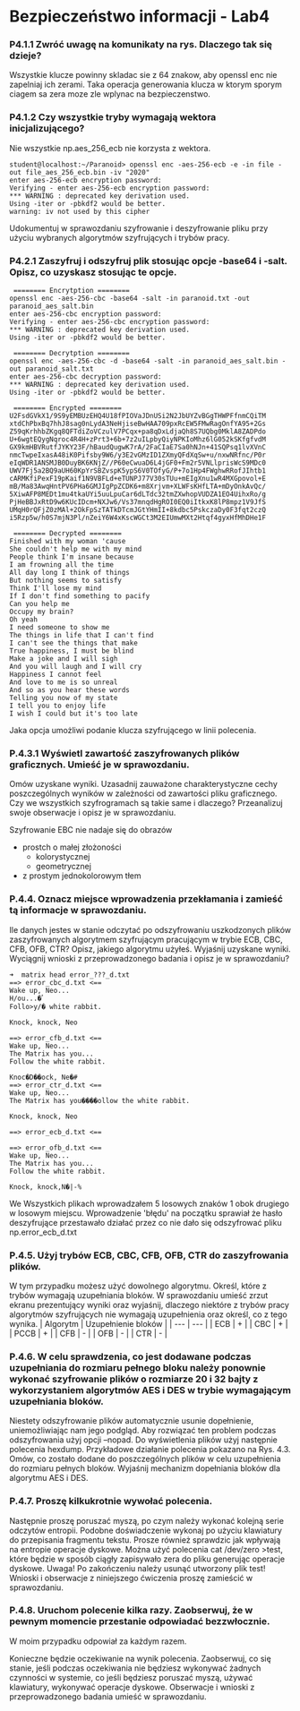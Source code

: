 # Bezpieczeństwo informacji - Lab4
### P4.1.1 Zwróć uwagę na komunikaty na rys. Dlaczego tak się dzieje? 

Wszystkie klucze powinny skladac sie z 64 znakow, aby openssl enc nie zapelniaj ich zerami.
Taka operacja generowania klucza w ktorym sporym ciagem sa zera moze zle wplynac na bezpieczenstwo.

### P4.1.2 Czy wszystkie tryby wymagają wektora inicjalizującego? 
Nie wszystkie np.aes_256_ecb nie korzysta z wektora.
```
student@localhost:~/Paranoid> openssl enc -aes-256-ecb -e -in file -out file_aes_256_ecb.bin -iv "2020" 
enter aes-256-ecb encryption password:
Verifying - enter aes-256-ecb encryption password:
*** WARNING : deprecated key derivation used.
Using -iter or -pbkdf2 would be better.
warning: iv not used by this cipher
```
Udokumentuj w sprawozdaniu szyfrowanie i deszyfrowanie pliku przy użyciu wybranych algorytmów szyfrujących i trybów pracy.

### P4.2.1 Zaszyfruj i odszyfruj plik stosując opcje -base64 i -salt. Opisz, co uzyskasz stosując te opcje. 

```    
 ======== Encrytption ======== 
openssl enc -aes-256-cbc -base64 -salt -in paranoid.txt -out paranoid_aes_salt.bin
enter aes-256-cbc encryption password:
Verifying - enter aes-256-cbc encryption password:
*** WARNING : deprecated key derivation used.
Using -iter or -pbkdf2 would be better.
```
```    
 ======== Decrytption ========
openssl enc -aes-256-cbc -d -base64 -salt -in paranoid_aes_salt.bin -out paranoid_salt.txt     
enter aes-256-cbc decryption password:
*** WARNING : deprecated key derivation used.
Using -iter or -pbkdf2 would be better.
```
```    
 ======== Encrypted ========
U2FsdGVkX1/9S9yEMBUzEHQ4U18fPIOVaJDnUSi2N2JbUYZvBGgTHWPFfnmCQiTM
xtdChPbxBq7hhJ8sag0nLydA3NeHjiseBwHAA709pxRcEW5FMwRagOnfYA95+2Gs
Z59qKrhhbZKgq8QFTdiZoVCzulV7PCqx+pa8qDxLdjaQh8S7UQbg0MklA8ZADPdo
U+6wgtEQygNqroc4R4H+zPrt3+6b+7z2uILpbyQiyNPKIoMhz6lG052kSKfgfvdM
GX9kmHBVRutfJYKY23F/hBaudQugwK7rA/2FaCIaE7Sa0hNJn+41SQPsq1lvXVnC
nmcTwpeIxasA48iK0Pifsby9W6/y3E2vGMzID1ZXmyQFdXqSw+u/nxwNRfnc/P0r
eIqWDR1ANSMJB0DuyBK6KNjZ//P60eCwuaD6L4jGF0+Fm2r5VNLlprisWcS9MDc0
UWV7Fj5a2BQ9aUH60KpYrSBZvspK5ypS6V0TOfyG/P+7o1Hp4FWghwRRofJIhtb1
cARMKfiPexF19pKaif1N9VBFLd+eTUNPJ77V30sTUu+mEIgXnu1wR4MXGpovol+E
mB/Ma83AwqHntPV6PHa6GMJIgPpZCDK6+m8Xrjvm+XLWFsKHfLTA+mDyOnkAvQc/
5XiwAFP8MEDt1mu4tkaUYi5uuLpuCar6dLTdc32tmZXwhopVUDZA1EO4UihxRo/g
PjHeBBJxRtD9w6KUcIDcm+NXJw6/Vs37mnqdHgROI0EQ0iItkxK8lP8mpz1V9JfS
UMqH0rQFjZ0zMAl+2OkFpSzTATkDTcmJGtYHmII+8kdbc5PskczaDy0F3fqt2czQ
i5Rzp5w/h0S7mjN3Pl/nZeiY6W4xKscWGCt3M2EIUmwMXt2Htqf4gyxHfMhDHe1F
```
```    
 ======== Decrypted ========
Finished with my woman 'cause
She couldn't help me with my mind
People think I'm insane because
I am frowning all the time
All day long I think of things
But nothing seems to satisfy
Think I'll lose my mind
If I don't find something to pacify
Can you help me
Occupy my brain?
Oh yeah
I need someone to show me
The things in life that I can't find
I can't see the things that make
True happiness, I must be blind
Make a joke and I will sigh
And you will laugh and I will cry
Happiness I cannot feel
And love to me is so unreal
And so as you hear these words
Telling you now of my state
I tell you to enjoy life
I wish I could but it's too late
```
Jaka opcja umożliwi podanie klucza szyfrującego w linii polecenia.
### P.4.3.1 Wyświetl zawartość zaszyfrowanych plików graficznych. Umieść je w sprawozdaniu.
Omów uzyskane wyniki. Uzasadnij zauważone charakterystyczne cechy
poszczególnych wyników w zależności od zawartości pliku graficznego. Czy we
wszystkich szyfrogramach są takie same i dlaczego? Przeanalizuj swoje obserwacje
i opisz je w sprawozdaniu.

Szyfrowanie EBC nie nadaje się do obrazów
- prostch o małej złożoności 
  - kolorystycznej
  - geometrycznej 
- z prostym jednokolorowym tłem


### P.4.4. Oznacz miejsce wprowadzenia przekłamania i zamieść tą informacje w sprawozdaniu.
Ile danych jestes w stanie odczytać po odszyfrowaniu uszkodzonych plików
zaszyfrowanych algorytmem szyfrującym pracującym w trybie ECB, CBC, CFB, OFB,
CTR? Opisz, jakiego algorytmu użyłeś. Wyjaśnij uzyskane wyniki. Wyciągnij wnioski
z przeprowadzonego badania i opisz je w sprawozdaniu?
```
➜  matrix head error_???_d.txt
==> error_cbc_d.txt <==
Wake up, Neo...
H/ou...�֠
Follo>y/� white rabbit.

Knock, knock, Neo

==> error_cfb_d.txt <==
Wake up, Neo...
The Matrix has you...
Follow the white rabbit.

Knoc�D��ock, Ne�#
==> error_ctr_d.txt <==
Wake up, Neo...
The Matrix has you����ollow the white rabbit.

Knock, knock, Neo

==> error_ecb_d.txt <==

==> error_ofb_d.txt <==
Wake up, Neo...
The Matrix has you...
Follow the white rabbit.

Knock, knock,N�|-% 
```
We Wszystkich plikach wprowadzałem 5 losowych znaków 1 obok drugiego w losowym miejscu. Wprowadzenie 'błędu' na początku sprawiał że hasło deszyfrujące przestawało działać przez co nie dało się odszyfrować pliku np.error_ecb_d.txt 

### P.4.5. Użyj trybów ECB, CBC, CFB, OFB, CTR do zaszyfrowania plików. 
W tym przypadku możesz użyć dowolnego algorytmu. Określ, które z trybów wymagają uzupełniania
bloków. W sprawozdaniu umieść zrzut ekranu prezentujący wyniki oraz wyjaśnij,
dlaczego niektóre z trybów pracy algorytmów szyfrujących nie wymagają uzupełnienia
oraz określ, co z tego wynika.
| Algorytm | Uzupełnienie bloków |
| --- | --- |
| ECB | + |
| CBC | + |
| PCCB | + |
| CFB | - |
| OFB | - |
| CTR | - |

### P.4.6. W celu sprawdzenia, co jest dodawane podczas uzupełniania do rozmiaru pełnego bloku należy ponownie wykonać szyfrowanie plików o rozmiarze 20 i 32 bajty z wykorzystaniem algorytmów AES i DES w trybie wymagającym uzupełniania bloków. 
Niestety odszyfrowanie plików automatycznie usunie dopełnienie,
uniemożliwiając nam jego podgląd. Aby rozwiązać ten problem podczas odszyfrowania
użyj opcji –nopad. Do wyświetlenia plików użyj następnie polecenia hexdump.
Przykładowe działanie polecenia pokazano na Rys. 4.3. Omów, co zostało dodane do
poszczególnych plików w celu uzupełnienia do rozmiaru pełnych bloków. Wyjaśnij
mechanizm dopełniania bloków dla algorytmu AES i DES.

### P.4.7. Proszę kilkukrotnie wywołać polecenia.
Następnie proszę poruszać myszą, po czym należy wykonać kolejną serie odczytów entropii. Podobne
doświadczenie wykonaj po użyciu klawiatury do przepisania fragmentu tekstu. Prosze
również sprawdzic jak wpływają na entropie operacje dyskowe. Można użyć polecenia
cat /dev/zero >test, które będzie w sposób ciągły zapisywało zera do pliku generując
operacje dyskowe. Uwaga! Po zakończeniu należy usunąć utworzony plik test! Wnioski
i obserwacje z niniejszego ćwiczenia proszę zamieścić w sprawozdaniu.

### P.4.8. Uruchom polecenie kilka razy. Zaobserwuj, że w pewnym momencie przestanie odpowiadać bezzwłocznie. 

W moim przypadku odpowiał za każdym razem.

Konieczne będzie oczekiwanie na wynik polecenia.
Zaobserwuj, co się stanie, jeśli podczas oczekiwania nie będziesz wykonywać żadnych
czynności w systemie, co jeśli będziesz poruszać myszą, używać klawiatury,
wykonywać operacje dyskowe. Obserwacje i wnioski z przeprowadzonego badania
umieść w sprawozdaniu.
